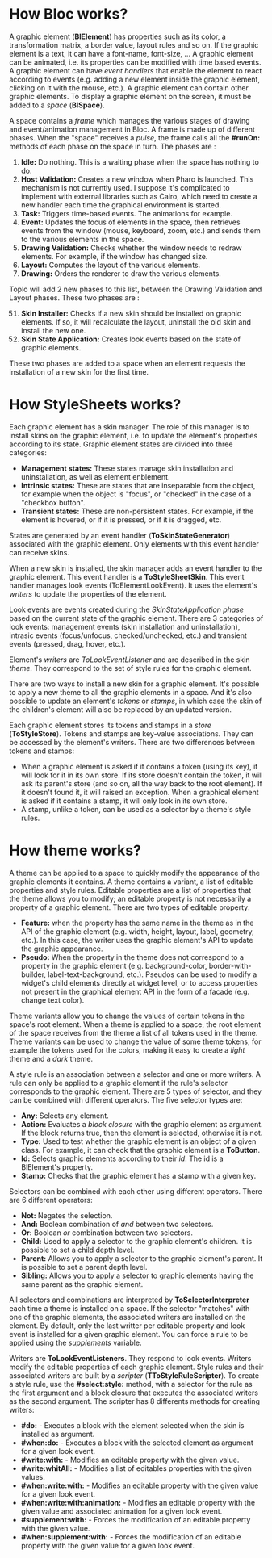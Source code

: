 # How Bloc works?

A graphic element (**BlElement**) has properties such as its color, a transformation matrix, a border value, layout rules and so on. If the graphic element is a text, it can have a font-name, font-size, ... A graphic element can be animated, i.e. its properties can be modified with time based events. A graphic element can have *event handlers* that enable the element to react according to events (e.g. adding a new element inside the graphic element, clicking on it with the mouse, etc.). A graphic element can contain other graphic elements. To display a graphic element on the screen, it must be added to a *space* (**BlSpace**).

A space contains a *frame* which manages the various stages of drawing and event/animation management in Bloc. A frame is made up of different phases. When the "space" receives a *pulse*, the frame calls all the **#runOn:** methods of each phase on the space in turn. The phases are :

1. **Idle:** Do nothing. This is a waiting phase when the space has nothing to do.
2. **Host Validation:** Creates a new window when Pharo is launched. This mechanism is not currently used. I suppose it's complicated to implement with external libraries such as Cairo, which need to create a new handler each time the graphical environment is started.
3. **Task:** Triggers time-based events. The animations for example.
4. **Event:** Updates the focus of elements in the space, then retrieves events from the window (mouse, keyboard, zoom, etc.) and sends them to the various elements in the space.
5. **Drawing Validation:** Checks whether the window needs to redraw elements. For example, if the window has changed size.
6. **Layout:** Computes the layout of the various elements.
7. **Drawing:** Orders the renderer to draw the various elements.

Toplo will add 2 new phases to this list, between the Drawing Validation and Layout phases. These two phases are :

51. **Skin Installer:** Checks if a new skin should be installed on graphic elements. If so, it will recalculate the layout, uninstall the old skin and install the new one.
52. **Skin State Application:** Creates look events based on the state of graphic elements.

These two phases are added to a space when an element requests the installation of a new skin for the first time.


# How StyleSheets works?

Each graphic element has a skin manager. The role of this manager is to install skins on the graphic element, i.e. to update the element's properties according to its state. Graphic element states are divided into three categories:

* **Management states:** These states manage skin installation and uninstallation, as well as element enblement.
* **Intrinsic states:** These are states that are inseparable from the object, for example when the object is "focus", or "checked" in the case of a "checkbox button".
* **Transient states:** These are non-persistent states. For example, if the element is hovered, or if it is pressed, or if it is dragged, etc.

States are generated by an event handler (**ToSkinStateGenerator**) associated with the graphic element. Only elements with this event handler can receive skins.

When a new skin is installed, the skin manager adds an event handler to the graphic element. This event handler is a **ToStyleSheetSkin**. This event handler manages look events (ToElementLookEvent). It uses the element's *writers* to update the properties of the element.

Look events are events created during the *SkinStateApplication phase* based on the current state of the graphic element. There are 3 categories of look events: management events (skin installation and uninstallation), intrasic events (focus/unfocus, checked/unchecked, etc.) and transient events (pressed, drag, hover, etc.).

Element's *writers* are *ToLookEventListener* and are described in the skin *theme*. They correspond to the set of style rules for the graphic element.

There are two ways to install a new skin for a graphic element. It's possible to apply a new theme to all the graphic elements in a space. And it's also possible to update an element's *tokens* or *stamps*, in which case the skin of the children's element will also be replaced by an updated version.

Each graphic element stores its tokens and stamps in a *store* (**ToStyleStore**). Tokens and stamps are key-value associations. They can be accessed by the element's writers. There are two differences between tokens and stamps:

* When a graphic element is asked if it contains a token (using its key), it will look for it in its own store. If its store doesn't contain the token, it will ask its parent's store (and so on, all the way back to the root element). If it doesn't found it, it will raised an exception. When a graphical element is asked if it contains a stamp, it will only look in its own store.
* A stamp, unlike a token, can be used as a selector by a theme's style rules.


# How theme works?

A theme can be applied to a space to quickly modify the appearance of the graphic elements it contains. A theme contains a variant, a list of editable properties and style rules.
Editable properties are a list of properties that the theme allows you to modify; an editable property is not necessarily a property of a graphic element. There are two types of editable property:

* **Feature:** when the property has the same name in the theme as in the API of the graphic element (e.g. width, height, layout, label, geometry, etc.). In this case, the writer uses the graphic element's API to update the graphic appearance.
* **Pseudo:** When the property in the theme does not correspond to a property in the graphic element (e.g. background-color, border-with-builder, label-text-background, etc.). Pseudos can be used to modify a widget's child elements directly at widget level, or to access properties not present in the graphical element API in the form of a facade (e.g. change text color).

Theme variants allow you to change the values of certain tokens in the space's root element. When a theme is applied to a space, the root element of the space receives from the theme a list of all tokens used in the theme. Theme variants can be used to change the value of some theme tokens, for example the tokens used for the colors, making it easy to create a *light* theme and a *dark* theme.

A style rule is an association between a selector and one or more writers. A rule can only be applied to a graphic element if the rule's selector corresponds to the graphic element. There are 5 types of selector, and they can be combined with different operators. The five selector types are:

* **Any:** Selects any element.
* **Action:** Evaluates a *block closure* with the graphic element as argument. If the block returns true, then the element is selected, otherwise it is not.
* **Type:** Used to test whether the graphic element is an object of a given class. For example, it can check that the graphic element is a **ToButton**.
* **Id:** Selects graphic elements according to their *id*. The id is a BlElement's property.
* **Stamp:** Checks that the graphic element has a stamp with a given key.

Selectors can be combined with each other using different operators. There are 6 different operators:

* **Not:** Negates the selection.
* **And:** Boolean combination of *and* between two selectors.
* **Or:** Boolean *or* combination between two selectors.
* **Child:** Used to apply a selector to the graphic element's children. It is possible to set a child depth level.
* **Parent:** Allows you to apply a selector to the graphic element's parent. It is possible to set a parent depth level.
* **Sibling:** Allows you to apply a selector to graphic elements having the same parent as the graphic element.

All selectors and combinations are interpreted by **ToSelectorInterpreter** each time a theme is installed on a space. If the selector "matches" with one of the graphic elements, the associated writers are installed on the element. By default, only the last writter per editable property and look event is installed for a given graphic element. You can force a rule to be applied using the *supplements* variable.

Writers are **ToLookEventListeners**. They respond to look events. Writers modify the editable properties of each graphic element. Style rules and their associated writers are built by a *scripter* (**TToStyleRuleScripter**). To create a style rule, use the **#select:style:** method, with a selector for the rule as the first argument and a block closure that executes the associated writers as the second argument. The scripter has 8 differents methods for creating writers:

* **#do:** - Executes a block with the element selected when the skin is installed as argument.
* **#when:do:** - Executes a block with the selected element as argument for a given look event.
* **#write:with:** - Modifies an editable property with the given value.
* **#write:whitAll:** - Modifies a list of editables properties with the given values.
* **#when:write:with:** - Modifies an editable property with the given value for a given look event.
* **#when:write:with:animation:** - Modifies an editable property with the given value and associated animation for a given look event.
* **#supplement:with:** - Forces the modification of an editable property with the given value.
* **#when:supplement:with:** - Forces the modification of an editable property with the given value for a given look event.
